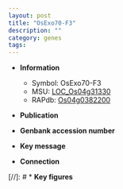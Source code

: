 ```yaml
---
layout: post
title: "OsExo70-F3"
description: ""
category: genes
tags: 
---
```


* **Information**  
    + Symbol: OsExo70-F3  
    + MSU: [LOC_Os04g31330](http://rice.uga.edu/cgi-bin/ORF_infopage.cgi?orf=LOC_Os04g31330)  
    + RAPdb: [Os04g0382200](http://rapdb.dna.affrc.go.jp/viewer/gbrowse_details/irgsp1?name=Os04g0382200)  

* **Publication**  

* **Genbank accession number**  

* **Key message**  

* **Connection**  

[//]: # * **Key figures**  



